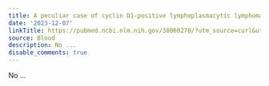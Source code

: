 ```yaml
---
title: A peculiar case of cyclin D1-positive lymphoplasmacytic lymphoma
date: '2023-12-07'
linkTitle: https://pubmed.ncbi.nlm.nih.gov/38060270/?utm_source=curl&utm_medium=rss&utm_campaign=journals&utm_content=7603509&fc=None&ff=20231207170728&v=2.17.9.post6+86293ac
source: Blood
description: No ...
disable_comments: true
---
```

No ...